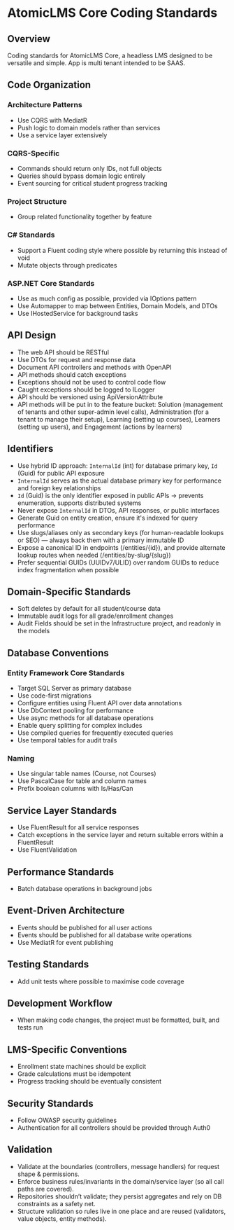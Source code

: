 # AtomicLMS Core Coding Standards

## Overview
Coding standards for AtomicLMS Core, a headless LMS designed to be versatile and simple. App is multi tenant intended to be SAAS.

## Code Organization

### Architecture Patterns
- Use CQRS with MediatR
- Push logic to domain models rather than services
- Use a service layer extensively

### CQRS-Specific
- Commands should return only IDs, not full objects
- Queries should bypass domain logic entirely
- Event sourcing for critical student progress tracking

### Project Structure
- Group related functionality together by feature

### C# Standards
- Support a Fluent coding style where possible by returning this instead of void
- Mutate objects through predicates

### ASP.NET Core Standards
- Use as much config as possible, provided via IOptions pattern
- Use Automapper to map between Entities, Domain Models, and DTOs
- Use IHostedService for background tasks

## API Design
- The web API should be RESTful
- Use DTOs for request and response data
- Document API controllers and methods with OpenAPI
- API methods should catch exceptions
- Exceptions should not be used to control code flow
- Caught exceptions should be logged to ILogger
- API should be versioned using ApiVersionAttribute
- API methods will be put in to the feature bucket: Solution (management of tenants and other super-admin level calls), Administration (for a tenant to manage their setup), Learning (setting up courses), Learners (setting up users), and Engagement (actions by learners)

## Identifiers
- Use hybrid ID approach: `InternalId` (int) for database primary key, `Id` (Guid) for public API exposure
- `InternalId` serves as the actual database primary key for performance and foreign key relationships
- `Id` (Guid) is the only identifier exposed in public APIs → prevents enumeration, supports distributed systems
- Never expose `InternalId` in DTOs, API responses, or public interfaces
- Generate Guid on entity creation, ensure it's indexed for query performance
- Use slugs/aliases only as secondary keys (for human-readable lookups or SEO) — always back them with a primary immutable ID
- Expose a canonical ID in endpoints (/entities/{id}), and provide alternate lookup routes when needed (/entities/by-slug/{slug})
- Prefer sequential GUIDs (UUIDv7/ULID) over random GUIDs to reduce index fragmentation when possible

## Domain-Specific Standards
- Soft deletes by default for all student/course data
- Immutable audit logs for all grade/enrollment changes
- Audit Fields should be set in the Infrastructure project, and readonly in the models

## Database Conventions

### Entity Framework Core Standards
- Target SQL Server as primary database
- Use code-first migrations
- Configure entities using Fluent API over data annotations
- Use DbContext pooling for performance
- Use async methods for all database operations
- Enable query splitting for complex includes
- Use compiled queries for frequently executed queries
- Use temporal tables for audit trails

### Naming
- Use singular table names (Course, not Courses)
- Use PascalCase for table and column names
- Prefix boolean columns with Is/Has/Can

## Service Layer Standards
- Use FluentResult for all service responses
- Catch exceptions in the service layer and return suitable errors within a FluentResult
- Use FluentValidation

## Performance Standards
- Batch database operations in background jobs

## Event-Driven Architecture
- Events should be published for all user actions
- Events should be published for all database write operations
- Use MediatR for event publishing

## Testing Standards
- Add unit tests where possible to maximise code coverage

## Development Workflow
- When making code changes, the project must be formatted, built, and tests run

## LMS-Specific Conventions
- Enrollment state machines should be explicit
- Grade calculations must be idempotent
- Progress tracking should be eventually consistent

## Security Standards
- Follow OWASP security guidelines
- Authentication for all controllers should be provided through Auth0

## Validation
- Validate at the boundaries (controllers, message handlers) for request shape & permissions.
- Enforce business rules/invariants in the domain/service layer (so all call paths are covered).
- Repositories shouldn’t validate; they persist aggregates and rely on DB constraints as a safety net.
- Structure validation so rules live in one place and are reused (validators, value objects, entity methods).

